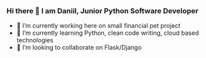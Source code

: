 ### Hi there 👋 I am Daniil, Junior Python Software Developer

- 🔭 I’m currently working here on small financial pet project  
- 🌱 I’m currently learning Python, clean code writing, cloud based technologies 
- 👯 I’m looking to collaborate on Flask/Django


<!--
**daniilmotsniy/daniilmotsniy** is a ✨ _special_ ✨ repository because its `README.md` (this file) appears on your GitHub profile.

Here are some ideas to get you started:

- 🔭 I’m currently working on ...
- 🌱 I’m currently learning ...
- 👯 I’m looking to collaborate on ...
- 🤔 I’m looking for help with ...
- 💬 Ask me about ...
- 📫 How to reach me: ...
- 😄 Pronouns: ...
- ⚡ Fun fact: ...
-->
